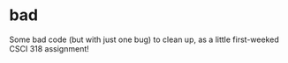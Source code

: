# bad
Some bad code (but with just one bug) to clean up, as a little first-weeked CSCI 318 assignment!
